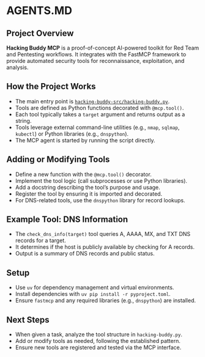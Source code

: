 # AGENTS.MD

## Project Overview

**Hacking Buddy MCP** is a proof-of-concept AI-powered toolkit for Red Team and Pentesting workflows. It integrates with the FastMCP framework to provide automated security tools for reconnaissance, exploitation, and analysis.

## How the Project Works

- The main entry point is [`hacking-buddy-src/hacking-buddy.py`](hacking-buddy-src/hacking-buddy.py).
- Tools are defined as Python functions decorated with `@mcp.tool()`.
- Each tool typically takes a `target` argument and returns output as a string.
- Tools leverage external command-line utilities (e.g., `nmap`, `sqlmap`, `kubectl`) or Python libraries (e.g., `dnspython`).
- The MCP agent is started by running the script directly.

## Adding or Modifying Tools

- Define a new function with the `@mcp.tool()` decorator.
- Implement the tool logic (call subprocesses or use Python libraries).
- Add a docstring describing the tool’s purpose and usage.
- Register the tool by ensuring it is imported and decorated.
- For DNS-related tools, use the `dnspython` library for record lookups.

## Example Tool: DNS Information

- The `check_dns_info(target)` tool queries A, AAAA, MX, and TXT DNS records for a target.
- It determines if the host is publicly available by checking for A records.
- Output is a summary of DNS records and public status.

## Setup

- Use `uv` for dependency management and virtual environments.
- Install dependencies with `uv pip install -r pyproject.toml`.
- Ensure `fastmcp` and any required libraries (e.g., `dnspython`) are installed.

## Next Steps

- When given a task, analyze the tool structure in `hacking-buddy.py`.
- Add or modify tools as needed, following the established pattern.
- Ensure new tools are registered and tested via the MCP interface.